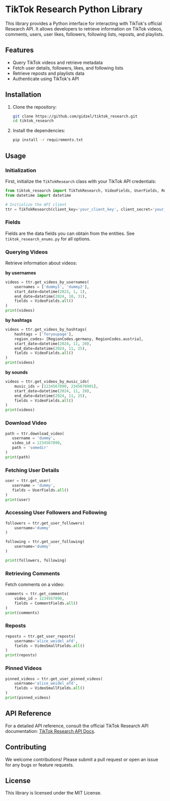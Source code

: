 
# TikTok Research Python Library

This library provides a Python interface for interacting with TikTok's official Research API. It allows developers to retrieve information on TikTok videos, comments, users, user likes, followers, following lists, reposts, and playlists.

## Features

- Query TikTok videos and retrieve metadata
- Fetch user details, followers, likes, and following lists
- Retrieve reposts and playlists data
- Authenticate using TikTok's API

## Installation

1. Clone the repository:
   ```bash
   git clone https://github.com/gidzel/tiktok_research.git
   cd tiktok_research
   ```
2. Install the dependencies:
   ```bash
   pip install -r requirements.txt
   ```

## Usage

### Initialization

First, initialize the `TikTokResearch` class with your TikTok API credentials:

```python
from tiktok_research import TikTokResearch, VideoFields, UserFields, RegionCodes
from datetime import datetime

# Initialize the API client
ttr = TikTokResearch(client_key='your_client_key', client_secret='your_client_secret')
```

### Fields

Fields are the data fields you can obtain from the entities. See `tiktok_research_enums.py` for all options.

### Querying Videos

Retrieve information about videos:

**by usernames**
```python
videos = ttr.get_videos_by_usernames(
    usernames = ['dummy1', 'dummy2'],
    start_date=datetime(2023, 1, 1),
    end_date=datetime(2024, 10, 31),
    fields = VideoFields.all()
)
print(videos)
```

**by hashtags**
```python
videos = ttr.get_videos_by_hashtags(
    hashtags = ['foryoupage'],
    region_codes= [RegionCodes.germany, RegionCodes.austria],
    start_date=datetime(2024, 11, 20),
    end_date=datetime(2024, 11, 25),
    fields = VideoFields.all()
)
print(videos)
```

**by sounds**
```python
videos = ttr.get_videos_by_music_ids(
    music_ids = [1234567890, 2345678901],
    start_date=datetime(2024, 11, 20),
    end_date=datetime(2024, 11, 25),
    fields = VideoFields.all()
)
print(videos)
```

### Download Video

```python
path = ttr.download_video(
   username = 'dummy', 
   video_id = 1234567890,
   path = 'somedir'
)
print(path)
```

### Fetching User Details

```python
user = ttr.get_user(
   username = 'dummy',
   fields = UserFields.all()
)
print(user)
```

### Accessing User Followers and Following

```python
followers = ttr.get_user_followers(
    username='dummy'
)

following = ttr.get_user_following(
    username='dummy'
)

print(followers, following)
```

### Retrieving Comments

Fetch comments on a video:

```python
comments = ttr.get_comments(
    video_id = 1234567890,
    fields = CommentFields.all()
)
print(comments)
```

### Reposts

```python
reposts = ttr.get_user_reposts(
    username='alice_weidel_afd',
    fields = VideoSmallFields.all()
)
print(reposts)
```

### Pinned Videos

```python
pinned_videos = ttr.get_user_pinned_videos(
    username='alice_weidel_afd',
    fields = VideoSmallFields.all()
)
print(pinned_videos)
```

## API Reference

For a detailed API reference, consult the official TikTok Research API documentation: [TikTok Research API Docs](https://developers.tiktok.com/doc/about-research-api).

## Contributing

We welcome contributions! Please submit a pull request or open an issue for any bugs or feature requests.

## License

This library is licensed under the MIT License.
